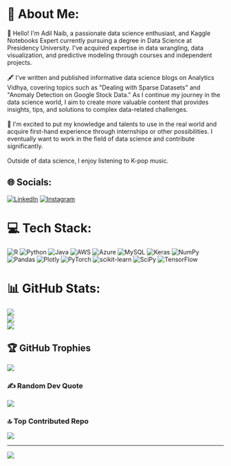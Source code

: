 # 💫 About Me:
👋 Hello! I'm Adil Naib, a passionate data science enthusiast, and Kaggle Notebooks Expert currently pursuing a degree in Data Science at Presidency University. I've acquired expertise in data wrangling, data visualization, and predictive modeling through courses and independent projects.<br><br>🖋 I've written and published informative data science blogs on Analytics Vidhya, covering topics such as "Dealing with Sparse Datasets" and "Anomaly Detection on Google Stock Data." As I continue my journey in the data science world, I aim to create more valuable content that provides insights, tips, and solutions to complex data-related challenges.<br><br>💼 I'm excited to put my knowledge and talents to use in the real world and acquire first-hand experience through internships or other possibilities. I eventually want to work in the field of data science and contribute significantly.<br><br>Outside of data science, I enjoy listening to K-pop music.


## 🌐 Socials:
[![LinkedIn](https://img.shields.io/badge/LinkedIn-%230077B5.svg?logo=linkedin&logoColor=white)](https://linkedin.com/in/adilnaib) 
[![Instagram](https://img.shields.io/badge/Instagram-%23E4405F.svg?logo=Instagram&logoColor=white)](https://instagram.com/_adil.naib_)

# 💻 Tech Stack:
![R](https://img.shields.io/badge/r-%23276DC3.svg?style=plastic&logo=r&logoColor=white) ![Python](https://img.shields.io/badge/python-3670A0?style=plastic&logo=python&logoColor=ffdd54) ![Java](https://img.shields.io/badge/java-%23ED8B00.svg?style=plastic&logo=java&logoColor=white) ![AWS](https://img.shields.io/badge/AWS-%23FF9900.svg?style=plastic&logo=amazon-aws&logoColor=white) ![Azure](https://img.shields.io/badge/azure-%230072C6.svg?style=plastic&logo=azure-devops&logoColor=white) ![MySQL](https://img.shields.io/badge/mysql-%2300f.svg?style=plastic&logo=mysql&logoColor=white) ![Keras](https://img.shields.io/badge/Keras-%23D00000.svg?style=plastic&logo=Keras&logoColor=white) ![NumPy](https://img.shields.io/badge/numpy-%23013243.svg?style=plastic&logo=numpy&logoColor=white) ![Pandas](https://img.shields.io/badge/pandas-%23150458.svg?style=plastic&logo=pandas&logoColor=white) ![Plotly](https://img.shields.io/badge/Plotly-%233F4F75.svg?style=plastic&logo=plotly&logoColor=white) ![PyTorch](https://img.shields.io/badge/PyTorch-%23EE4C2C.svg?style=plastic&logo=PyTorch&logoColor=white) ![scikit-learn](https://img.shields.io/badge/scikit--learn-%23F7931E.svg?style=plastic&logo=scikit-learn&logoColor=white) ![SciPy](https://img.shields.io/badge/SciPy-%230C55A5.svg?style=plastic&logo=scipy&logoColor=%white) ![TensorFlow](https://img.shields.io/badge/TensorFlow-%23FF6F00.svg?style=plastic&logo=TensorFlow&logoColor=white)
# 📊 GitHub Stats:
![](https://github-readme-stats.vercel.app/api?username=adil200&theme=merko&hide_border=false&include_all_commits=true&count_private=true)<br/>
![](https://github-readme-streak-stats.herokuapp.com/?user=adil200&theme=merko&hide_border=false)<br/>
![](https://github-readme-stats.vercel.app/api/top-langs/?username=adil200&theme=merko&hide_border=false&include_all_commits=true&count_private=true&layout=compact)

## 🏆 GitHub Trophies
![](https://github-profile-trophy.vercel.app/?username=adil200&theme=matrix&no-frame=false&no-bg=true&margin-w=4)

### ✍️ Random Dev Quote
![](https://quotes-github-readme.vercel.app/api?type=vetical&theme=merko)

### 🔝 Top Contributed Repo
![](https://github-contributor-stats.vercel.app/api?username=adil200&limit=5&theme=gruvbox&combine_all_yearly_contributions=true)

---
[![](https://visitcount.itsvg.in/api?id=adil200&icon=5&color=3)](https://visitcount.itsvg.in)

<!-- Proudly created with GPRM ( https://gprm.itsvg.in ) -->
